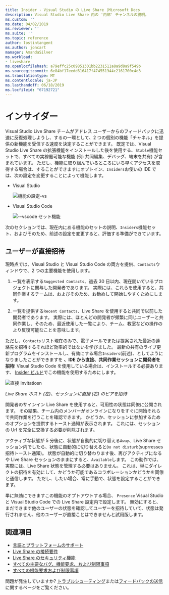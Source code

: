 ```yaml
---
title: Insider - Visual Studio の Live Share |Microsoft Docs
description: Visual Studio Live Share 内の '内部' チャンネルの説明。
ms.custom: ''
ms.date: 04/02/2019
ms.reviewer: ''
ms.suite: ''
ms.topic: reference
author: lostintangent
ms.author: joncart
manager: AmandaSilver
ms.workload:
- liveshare
ms.openlocfilehash: a79effc25c09851301bb2231511a8a9d8a9f549b
ms.sourcegitcommit: 6e84bf17eedd616417f474551344c2161700c4d3
ms.translationtype: MT
ms.contentlocale: ja-JP
ms.lasthandoff: 06/18/2019
ms.locfileid: "67192721"
---
```

<!--
Copyright © Microsoft Corporation
All rights reserved.
Creative Commons Attribution 4.0 License (International): https://creativecommons.org/licenses/by/4.0/legalcode
-->

# <a name="insiders"></a>インサイダー

Visual Studio Live Share チームがアドレス ユーザーからのフィードバックに迅速に反復処理しようし、するの一環として、2 つの個別の機能「チャネル」を提供の新機能を受信する速度を決定することができます。 既定では、Visual Studio Live Share の拡張機能をインストールした後を使用する、`Stable`機能セットで、すべての実稼働可能な機能 (例: 共同編集、デバッグ、端末を共有) が含まれています。 ただし、機能に取り組んでいるところにいち早くアクセスを取得する場合は、することができますにオプトイン、`Insiders`お使いの IDE では、次の設定を変更することによって機能します。

* Visual Studio

    ![機能の設定-vs](../media/feature-set-vs.png)

* Visual Studio Code 

    ![--vscode セット機能](../media/feature-set-vscode.png)

次のセクションでは、現在内にある機能のセットの説明、`Insiders`機能セット、およびそのため、前述の設定を変更すると、評価する準備ができています。

## <a name="direct-user-invitations"></a>ユーザーが直接招待

現時点では、Visual Studio と Visual Studio Code の両方を提供、`Contacts`ウィンドウで、2 つの主要機能を使用します。

1. 一覧を表示する`Suggested Contacts`、過去 30 日以内、現在開いているプロジェクトに関与した開発者であります。 実際には、これらを使用すると、共同作業するチームは、およびそのため、お勧めして開始しやすくためにします。

2. 一覧を提供する`Recent Contacts`、Live Share を使用すると共同で以前した開発者であります。 実際には、ほとんどの開発者が頻繁に同じユーザーと共同作業し、そのため、最近使用した一覧により、チーム、教室などの操作のより反復可能なことを意味します。

ただし、`Contacts`リスト現在のみで、電子メールでまたは提案された最近の連絡先を招待するそれほど効率的ではないを学びました。 最新の共有のライブ更新プログラムをインストールし、有効にする場合`Insiders`(前述)、としてようになりましたことができますを **、IDE から直接、共同作業セッションに開発者を招待**! Visual Studio Code を使用している場合は、インストールする必要あります、 [Insider ビルド](https://code.visualstudio.com/insiders/)でこの機能を使用するためにします。

![直接 Invitatiosn](https://user-images.githubusercontent.com/116461/59691804-7ece0c00-9198-11e9-94fb-99ec89df91c9.gif)

<em>Live Share ホスト (左)、セッションに直接 (右) のピアを招待</em>

開発者のサインイン Live Share を使用すると、可用性の状態は同僚に公開されます。 その結果、チーム内のメンバーがオンラインになりをすぐに開始それらで共同作業を行うことを確認できます。 かどうか、セッションに参加するためのオプションを提供するトースト通知が表示されます。 これには、セッションの Url を完全に交換する必要が削除されます。

アクティブな状態が 5 分後に、状態が自動的に切り替える`Away`、Live Share セッション内でしたら、状態に自動的に切り替えると`Do not disturb`(suprresses 招待トースト通知)。 状態が自動的に切り替わります後、再びアクティブになるや Live Share セッションのままにすると、`Available`します。 この動作では、実際には、Live Share 状態を管理する必要はありません。 これは、単にダイレクトの招待を有効にして、かどうか可能であるコラボレーションかどうかを同僚と通信します。 ただし、したい場合、常に手動で、状態を設定することができます。

単に無効にできますこの機能のオプトアウトする場合、 `Presence` Visual Studio と Visual Studio Code での Live Share 設定内で設定します。 無効にすると、まだできます他のユーザーの状態を確認してユーザーを招待していて、状態は発行されません、他のユーザーが直接ことはできませんと試用版します。

## <a name="see-also"></a>関連項目

- [言語とプラットフォームのサポート](platform-support.md)
- [Live Share の接続要件](connectivity.md)
- [Live Share のセキュリティ機能](security.md)
- [すべての主要なバグ、機能要求、および制限事項](https://aka.ms/vsls-issues)
- [すべての機能要求および制限事項](https://aka.ms/vsls-feature-requests)

問題が発生していますか? [トラブルシューティング](../troubleshooting.md)または[フィードバックの送信](../support.md)に関するページをご覧ください。
